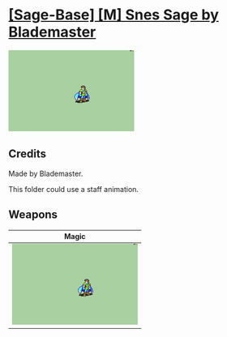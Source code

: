 # [\[Sage-Base\] \[M\] Snes Sage by Blademaster](./)

<img src="./6.%20Magic/Magic_000.png" alt="[Sage-Base] [M] Snes Sage by Blademaster standing" />

## Credits

Made by Blademaster.

This folder could use a staff animation.

## Weapons


|Magic |
|  :---: |
| <img alt="Magic animation" src="./6.%20Magic/Magic.gif" /> |
